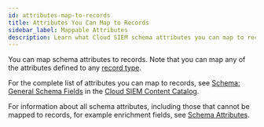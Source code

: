 ```yaml
---
id: attributes-map-to-records
title: Attributes You Can Map to Records
sidebar_label: Mappable Attributes
description: Learn what Cloud SIEM schema attributes you can map to records.
---
```


You can map schema attributes to records. Note that you can map any of the attributes defined to any [record type](/docs/cse/schema/cse-record-types). 

For the complete list of attributes you can map to records, see [Schema: General Schema Fields](https://github.com/SumoLogic/cloud-siem-content-catalog/blob/master/schema/general_fields.md) in the [Cloud SIEM Content Catalog](https://github.com/SumoLogic/cloud-siem-content-catalog/blob/master/README.md).

For information about all schema attributes, including those that cannot be mapped to records, for example enrichment fields, see [Schema Attributes](/docs/cse/schema/schema-attributes).  


